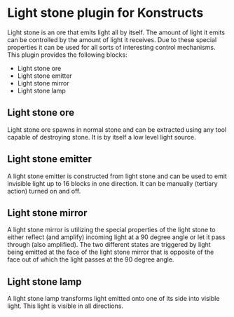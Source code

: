 # Light stone plugin for Konstructs

Light stone is an ore that emits light all by itself. The amount of light it emits can be controlled by the amount of light it receives. Due to these special properties it can be used for all sorts of interesting control mechanisms. This plugin provides the following blocks:

- Light stone ore
- Light stone emitter
- Light stone mirror
- Light stone lamp

## Light stone ore

Light stone ore spawns in normal stone and can be extracted using any tool capable of destroying stone. It is by itself a low level light source.

## Light stone emitter

A light stone emitter is constructed from light stone and can be used to emit invisible light up to 16 blocks in one direction. It can be manually (tertiary action) turned on and off.

## Light stone mirror

A light stone mirror is utilizing the special properties of the light stone to either reflect (and amplify) incoming light at a 90 degree angle or let it pass through (also amplified). The two different states are triggered by light being emitted at the face of the light stone mirror that is opposite of the face out of which the light passes at the 90 degree angle.

## Light stone lamp

A light stone lamp transforms light emitted onto one of its side into visible light. This light is visible in all directions.
